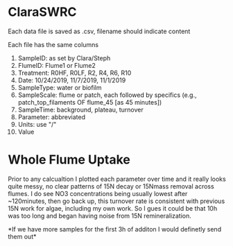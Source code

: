 <h1>ClaraSWRC</h1>
Each data file is saved as .csv, filename should indicate content
<p>Each file has the same columns</p>
<ol>
      <li> SampleID: as set by Clara/Steph </li>
      <li> FlumeID: Flume1 or Flume2 </li>
      <li> Treatment: R0HF, R0LF, R2, R4, R6, R10 </li>
      <li> Date: 10/24/2019, 11/7/2019, 11/1/2019 </li>	
      <li> SampleType: water or biofilm </li>
      <li> SampleScale: flume or patch, each followed by specifics (e.g., patch_top_filaments OF flume_45 [as 45 minutes])  </li> 	
      <li> SampleTime: background, plateau, turnover </li>		
      <li> Parameter: abbreviated </li>	
      <li> Units: use "/" </li>	
      <li> Value </li>
</ol>


<h1>Whole Flume Uptake</h1>
<p>Prior to any calcualtion I plotted each parameter over time and it really looks quite messy, no clear patterns of 15N decay or 15Nmass removal across flumes. I do see NO3  concentrations being usually lowest after ~120minutes, then go back up, this turnover rate is consistent with previous 15N work for algae, including my own work. So I gues it could be that 10h was too long and began having noise from 15N remineralization.</p>
*If we have more samples for the first 3h of additon I would definetly send them out* 
